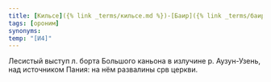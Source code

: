 ```yaml
---
title: [Кильсе]({% link _terms/кильсе.md %})-[Баир]({% link _terms/баир.md %})
tags: [ороним]
synonyms:
temp: "[И4]"
---
```


Лесистый выступ л. борта Большого каньона в излучине р. Аузун-Узень, над
источником Пания: на нём развалины срв церкви.
